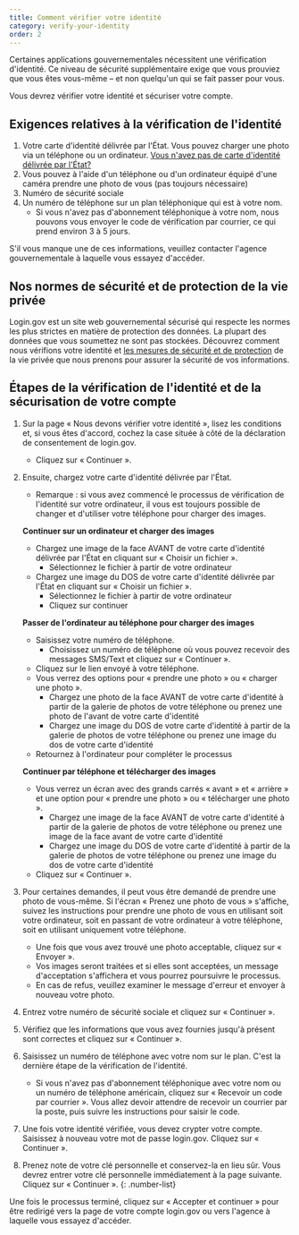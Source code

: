 ```yaml
---
title: Comment vérifier votre identité
category: verify-your-identity
order: 2
---
```


Certaines applications gouvernementales nécessitent une vérification d'identité. Ce niveau de sécurité supplémentaire exige que vous prouviez que vous êtes vous-même – et non quelqu'un qui se fait passer pour vous.

Vous devrez vérifier votre identité et sécuriser votre compte.

## Exigences relatives à la vérification de l'identité
1. Votre carte d'identité délivrée par l'État. Vous pouvez charger une photo via un téléphone ou un ordinateur. [Vous n'avez pas de carte d'identité délivrée par l'État?](/fr/help/verify-your-identity/accepted-state-issued-identification/)
1. Vous pouvez à l'aide d'un téléphone ou d'un ordinateur équipé d'une caméra prendre une photo de vous (pas toujours nécessaire)
1. Numéro de sécurité sociale
1. Un numéro de téléphone sur un plan téléphonique qui est à votre nom.
    * Si vous n'avez pas d'abonnement téléphonique à votre nom, nous pouvons vous envoyer le code de vérification par courrier, ce qui prend environ 3 à 5 jours.

S'il vous manque une de ces informations, veuillez contacter l'agence gouvernementale à laquelle vous essayez d'accéder.

## Nos normes de sécurité et de protection de la vie privée
Login.gov est un site web gouvernemental sécurisé qui respecte les normes les plus strictes en matière de protection des données. La plupart des données que vous soumettez ne sont pas stockées. Découvrez comment nous vérifions votre identité et [les mesures de sécurité et de protection](/fr/policy/) de la vie privée que nous prenons pour assurer la sécurité de vos informations.

## Étapes de la vérification de l'identité et de la sécurisation de votre compte
1. Sur la page « Nous devons vérifier votre identité », lisez les conditions et, si vous êtes d'accord, cochez la case située à côté de la déclaration de consentement de login.gov.
    * Cliquez sur « Continuer ».
1. Ensuite, chargez votre carte d'identité délivrée par l'État.
    * Remarque : si vous avez commencé le processus de vérification de l'identité sur votre ordinateur, il vous est toujours possible de changer et d'utiliser votre téléphone pour charger des images.

    **Continuer sur un ordinateur et charger des images**

    * Chargez une image de la face AVANT de votre carte d'identité délivrée par l'État en cliquant sur « Choisir un fichier ».
        * Sélectionnez le fichier à partir de votre ordinateur
    * Chargez une image du DOS de votre carte d'identité délivrée par l'État en cliquant sur « Choisir un fichier ».
        * Sélectionnez le fichier à partir de votre ordinateur
        * Cliquez sur continuer

    **Passer de l'ordinateur au téléphone pour charger des images**

    * Saisissez votre numéro de téléphone.
        * Choisissez un numéro de téléphone où vous pouvez recevoir des messages SMS/Text et cliquez sur « Continuer ».
    * Cliquez sur le lien envoyé à votre téléphone.
    * Vous verrez des options pour « prendre une photo » ou « charger une photo ».
        * Chargez une photo de la face AVANT de votre carte d'identité à partir de la galerie de photos de votre téléphone ou prenez une photo de l'avant de votre carte d'identité
        * Chargez une image du DOS de votre carte d'identité à partir de la galerie de photos de votre téléphone ou prenez une image du dos de votre carte d'identité
    * Retournez à l'ordinateur pour compléter le processus

    **Continuer par téléphone et télécharger des images**

    * Vous verrez un écran avec des grands carrés « avant » et « arrière » et une option pour « prendre une photo » ou « télécharger une photo ».
        * Chargez une image de la face AVANT de votre carte d'identité à partir de la galerie de photos de votre téléphone ou prenez une image de la face avant de votre carte d'identité
        * Chargez une image du DOS de votre carte d'identité à partir de la galerie de photos de votre téléphone ou prenez une image du dos de votre carte d'identité
    * Cliquez sur « Continuer ».
1. Pour certaines demandes, il peut vous être demandé de prendre une photo de vous-même. Si l'écran « Prenez une photo de vous » s'affiche, suivez les instructions pour prendre une photo de vous en utilisant soit votre ordinateur, soit en passant de votre ordinateur à votre téléphone, soit en utilisant uniquement votre téléphone.
    * Une fois que vous avez trouvé une photo acceptable, cliquez sur « Envoyer ».
    * Vos images seront traitées et si elles sont acceptées, un message d'acceptation s'affichera et vous pourrez poursuivre le processus.
    * En cas de refus, veuillez examiner le message d'erreur et envoyer à nouveau votre photo.
1. Entrez votre numéro de sécurité sociale et cliquez sur « Continuer ».
1. Vérifiez que les informations que vous avez fournies jusqu'à présent sont correctes et cliquez sur « Continuer ».
1. Saisissez un numéro de téléphone avec votre nom sur le plan. C'est la dernière étape de la vérification de l'identité.
    * Si vous n'avez pas d'abonnement téléphonique avec votre nom ou un numéro de téléphone américain, cliquez sur « Recevoir un code par courrier ». Vous allez devoir attendre de recevoir un courrier par la poste, puis suivre les instructions pour saisir le code.
1. Une fois votre identité vérifiée, vous devez crypter votre compte. Saisissez à nouveau votre mot de passe login.gov. Cliquez sur « Continuer ».
1. Prenez note de votre clé personnelle et conservez-la en lieu sûr. Vous devrez entrer votre clé personnelle immédiatement à la page suivante. Cliquez sur « Continuer ».
{: .number-list}

Une fois le processus terminé, cliquez sur « Accepter et continuer » pour être redirigé vers la page de votre compte login.gov ou vers l'agence à laquelle vous essayez d'accéder.
